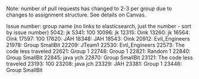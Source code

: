 Note: number of pull requests has changed to 2-3 per group due to changes to assignment structure. See details on Canvas.

Issue number: group name (no links to elasticsearch, just the number - sort by issue number)
5042: jk
5341: 100
10096: jk
12315: Oink
13260: jk
16564: Oink
17597: 100
17620: JAH
18348: JAH
18543: Oink
20912: Evil_Engineers
21978: Group SmallBit
22209: JTeam1
22530: Evil_Engineers
22573: The code less traveled
22621: Group 1
22748: Group 1
22821: Random 1
22840: Group SmallBit
22845: java ych
22870: Group SmallBit
23121: The code less traveled
23193: 100
23208: java jch
23329: JAH
23381: Group 1
23446: Group SmallBit

